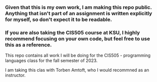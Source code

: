 ### Given that this is my own work, I am making this repo public. Anything that isn't part of an assignment is written explicitly for myself, so don't expect it to be readable.

### If you are also taking the CIS505 course at KSU, I highly recommend focusing on your own code, but feel free to use this as a reference.

This repo contains all work I will be doing for the CIS505 - programming languages class for the fall semester of 2023.

I am taking this clas with Torben Amtoft, who I would recommned as an instructor.


